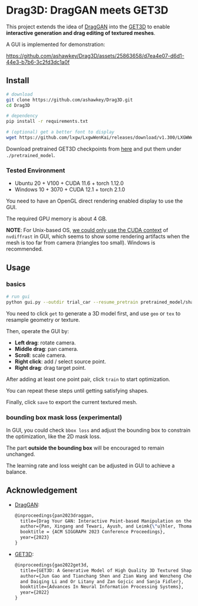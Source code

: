 # Drag3D: DragGAN meets GET3D

This project extends the idea of [DragGAN](https://github.com/XingangPan/DragGAN) into the [GET3D](https://github.com/nv-tlabs/GET3D) to enable **interactive generation and drag editing of textured meshes**.

A GUI is implemented for demonstration:

https://github.com/ashawkey/Drag3D/assets/25863658/d7ea4e07-d6d1-44e3-b7b6-3c2fd3dc1a0f

## Install
```bash
# download
git clone https://github.com/ashawkey/Drag3D.git
cd Drag3D

# dependency
pip install -r requirements.txt

# (optional) get a better font to display
wget https://github.com/lxgw/LxgwWenKai/releases/download/v1.300/LXGWWenKai-Regular.ttf
```

Download pretrained GET3D checkpoints from [here](https://drive.google.com/drive/folders/1oJ-FmyVYjIwBZKDAQ4N1EEcE9dJjumdW?usp=sharing) and put them under `./pretrained_model`.


### Tested Environment
* Ubuntu 20 + V100 + CUDA 11.6 + torch 1.12.0
* Windows 10 + 3070 + CUDA 12.1 + torch 2.1.0

You need to have an OpenGL direct rendering enabled display to use the GUI.

The required GPU memory is about 4 GB.

**NOTE**: For Unix-based OS, [we could only use the CUDA context](https://github.com/NVlabs/nvdiffrast/issues/45#issuecomment-1193951836) of `nvdiffrast` in GUI, which seems to show some rendering artifacts when the mesh is too far from camera (triangles too small). Windows is recommended.

## Usage

### basics
```bash
# run gui
python gui.py --outdir trial_car --resume_pretrain pretrained_model/shapenet_car.pt
```

You need to click `get` to generate a 3D model first, and use `geo` or `tex` to resample geometry or texture.

Then, operate the GUI by:
* **Left drag**: rotate camera.
* **Middle drag**: pan camera.
* **Scroll**: scale camera.
* **Right click**: add / select source point.
* **Right drag**: drag target point.

After adding at least one point pair, click `train` to start optimization.

You can repeat these steps until getting satisfying shapes.

Finally, click `save` to export the current textured mesh.


### bounding box mask loss (experimental)
In GUI, you could check `bbox loss` and adjust the bounding box to constrain the optimization, like the 2D mask loss.

The part **outside the bounding box** will be encouraged to remain unchanged. 

The learning rate and loss weight can be adjusted in GUI to achieve a balance.


## Acknowledgement

* [DragGAN](https://github.com/XingangPan/DragGAN):
  ```latex
  @inproceedings{pan2023draggan,
    title={Drag Your GAN: Interactive Point-based Manipulation on the Generative Image Manifold}, 
    author={Pan, Xingang and Tewari, Ayush, and Leimk{\"u}hler, Thomas and Liu, Lingjie and Meka, Abhimitra and Theobalt, Christian},
    booktitle = {ACM SIGGRAPH 2023 Conference Proceedings},
    year={2023}
  }
  ```

* [GET3D](https://github.com/nv-tlabs/GET3D):
  ```latex
  @inproceedings{gao2022get3d,
    title={GET3D: A Generative Model of High Quality 3D Textured Shapes Learned from Images},
    author={Jun Gao and Tianchang Shen and Zian Wang and Wenzheng Chen and Kangxue Yin
    and Daiqing Li and Or Litany and Zan Gojcic and Sanja Fidler},
    booktitle={Advances In Neural Information Processing Systems},
    year={2022}
  }
  ```
